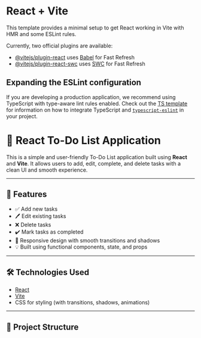 # React + Vite

This template provides a minimal setup to get React working in Vite with HMR and some ESLint rules.

Currently, two official plugins are available:

- [@vitejs/plugin-react](https://github.com/vitejs/vite-plugin-react/blob/main/packages/plugin-react) uses [Babel](https://babeljs.io/) for Fast Refresh
- [@vitejs/plugin-react-swc](https://github.com/vitejs/vite-plugin-react/blob/main/packages/plugin-react-swc) uses [SWC](https://swc.rs/) for Fast Refresh

## Expanding the ESLint configuration

If you are developing a production application, we recommend using TypeScript with type-aware lint rules enabled. Check out the [TS template](https://github.com/vitejs/vite/tree/main/packages/create-vite/template-react-ts) for information on how to integrate TypeScript and [`typescript-eslint`](https://typescript-eslint.io) in your project.

# 📝 React To-Do List Application

This is a simple and user-friendly To-Do List application built using **React** and **Vite**. It allows users to add, edit, complete, and delete tasks with a clean UI and smooth experience.

---

## 🚀 Features

- ✅ Add new tasks
- 🖊️ Edit existing tasks
- ❌ Delete tasks
- ✔️ Mark tasks as completed
- 🌟 Responsive design with smooth transitions and shadows
- 💡 Built using functional components, state, and props

---

## 🛠️ Technologies Used

- [React](https://reactjs.org/)
- [Vite](https://vitejs.dev/)
- CSS for styling (with transitions, shadows, animations)

---

## 📁 Project Structure


